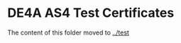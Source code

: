 # DE4A AS4 Test Certificates

The content of this folder moved to [../test](https://github.com/de4a-wp5/de4a-commons/tree/main/certificates/as4/test)